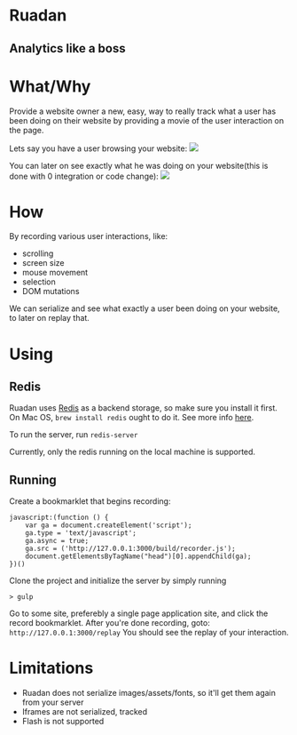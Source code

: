 # Ruadan
## Analytics like a boss

# What/Why

Provide a website owner a new, easy, way to really track what a user has been doing on their website by providing a movie of the user interaction on the page.

Lets say you have a user browsing your website:
![](../master/record.gif)

You can later on see exactly what he was doing on your website(this is done with 0 integration or code change):
![](../master/replay.gif)

# How

By recording various user interactions, like:

* scrolling
* screen size
* mouse movement
* selection
* DOM mutations

We can serialize and see what exactly a user been doing on your website, to later on replay that.

# Using

## Redis
Ruadan uses [Redis](http://redis.io/) as a backend storage, so make sure you install it first.
On Mac OS, `brew install redis` ought to do it. See more info [here](http://redis.io/download).

To run the server, run `redis-server`

Currently, only the redis running on the local machine is supported.

## Running

Create a bookmarklet that begins recording:

```
javascript:(function () {  
	var ga = document.createElement('script');  
	ga.type = 'text/javascript';  
	ga.async = true;  
	ga.src = ('http://127.0.0.1:3000/build/recorder.js');
	document.getElementsByTagName("head")[0].appendChild(ga);
})()
```


Clone the project and initialize the server by simply running

```
> gulp
```

Go to some site, preferebly a single page application site, and click the record bookmarklet.
After you're done recording, goto: ``` http://127.0.0.1:3000/replay ```
You should see the replay of your interaction.

# Limitations

* Ruadan does not serialize images/assets/fonts, so it'll get them again from your server
* Iframes are not serialized, tracked
* Flash is not supported
